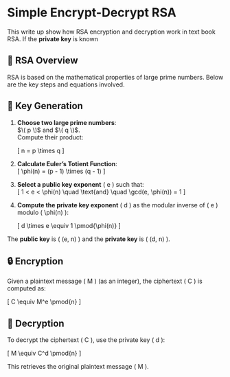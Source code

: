 # Simple Encrypt-Decrypt RSA

This write up show how RSA encryption and decryption work in text book RSA. If the **private key** is known


## 📄 RSA Overview

RSA is based on the mathematical properties of large prime numbers. Below are the key steps and equations involved.


## 🔑 Key Generation

1. **Choose two large prime numbers**:  
   $\( p \)$ and $\( q \)$.  
   Compute their product:

   \[
   n = p \times q
   \]

2. **Calculate Euler’s Totient Function**:  
   \[
   \phi(n) = (p - 1) \times (q - 1)
   \]

3. **Select a public key exponent** \( e \) such that:  
   \[
   1 < e < \phi(n) \quad \text{and} \quad \gcd(e, \phi(n)) = 1
   \]

4. **Compute the private key exponent** \( d \) as the modular inverse of \( e \) modulo \( \phi(n) \):

   \[
   d \times e \equiv 1 \pmod{\phi(n)}
   \]

The **public key** is \( (e, n) \) and the **private key** is \( (d, n) \).


## 🔒 Encryption

Given a plaintext message \( M \) (as an integer), the ciphertext \( C \) is computed as:

\[
C \equiv M^e \pmod{n}
\]



## 🔑 Decryption

To decrypt the ciphertext \( C \), use the private key \( d \):

\[
M \equiv C^d \pmod{n}
\]

This retrieves the original plaintext message \( M \).

